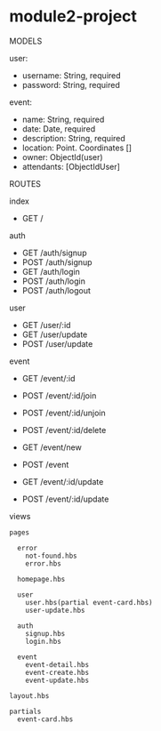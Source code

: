# module2-project
MODELS 

user: 
- username: String, required
- password: String, required


event:
- name: String, required
- date: Date, required
- description: String, required
- location: Point. Coordinates []
- owner: ObjectId(user)
- attendants: [ObjectIdUser]


ROUTES

index
 - GET /
 
auth
  - GET /auth/signup
  - POST /auth/signup
  - GET /auth/login
  - POST /auth/login
  - POST /auth/logout
  
user 
  - GET /user/:id
  - GET /user/update
  - POST /user/update
  
event
  - GET /event/:id
  - POST /event/:id/join
  - POST /event/:id/unjoin
  - POST /event/:id/delete
  
  - GET /event/new
  - POST /event
  
  - GET /event/:id/update
  - POST /event/:id/update
  


views

    pages

      error
        not-found.hbs
        error.hbs  

      homepage.hbs 

      user
        user.hbs(partial event-card.hbs)
        user-update.hbs

      auth
        signup.hbs
        login.hbs

      event
        event-detail.hbs
        event-create.hbs
        event-update.hbs

    layout.hbs

    partials
      event-card.hbs



  
  




  
  
